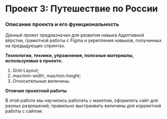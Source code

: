 # Проект 3: Путешествие по России

### Описание проекта и его функциональность

Данный проект предназначен для развития навыка Адаптивной вёрстки, грамотной работы с Figma и укрепления навыков, полученных на предыдующих спринтах.

**Технологии, техники, упражнения, полезные материалы, используемые в проекте.**

1. Grid-Layout;
2. max/min-width, max/min-height;
3. Относительные величины.


**Отличие проектной работы**

В этой работе мы научились работать с макетом, оформлять сайт для разных разрешений, правильно выстраивать величины для корректной работы с сайтом.


